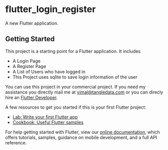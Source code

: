 # flutter_login_register

A new Flutter application.

## Getting Started

This project is a starting point for a Flutter application. It includes
- A Login Page
- A Register Page
- A List of Users who have logged in
- This Project uses sqlite to save login information of the user

You can use this project in your commercial project. If you need my assistance you directly mail me at vimal@tangledata.com or you can direcly hire an [Flutter Developer](https://www.tangledata.com/flutter-developers/).

A few resources to get you started if this is your first Flutter project:

- [Lab: Write your first Flutter app](https://flutter.io/docs/get-started/codelab)
- [Cookbook: Useful Flutter samples](https://flutter.io/docs/cookbook)

For help getting started with Flutter, view our 
[online documentation](https://flutter.io/docs), which offers tutorials, 
samples, guidance on mobile development, and a full API reference.
